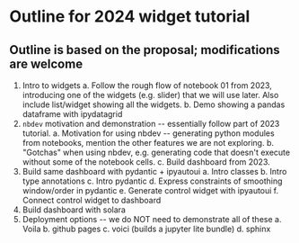 # Outline for 2024 widget tutorial

## Outline is based on the proposal; modifications are welcome

1. Intro to widgets
    a. Follow the rough flow of notebook 01 from 2023, introducing one of the widgets (e.g. slider) that we will use later. Also include list/widget showing all the widgets.
    b. Demo showing a pandas dataframe with ipydatagrid
2. `nbdev` motivation and demonstration -- essentially follow part of 2023 tutorial.
    a. Motivation for using nbdev -- generating python modules from notebooks, mention the other features we are not exploring.
    b. "Gotchas"  when using nbdev, e.g. generating code that doesn't execute without some of the notebook cells.
    c. Build dashboard from 2023.
3. Build same dashboard with pydantic + ipyautoui
    a. Intro classes
    b. Intro type annotations
    c. Intro pydantic
    d. Express constraints of smoothing window/order in pydantic
    e. Generate control widget with ipyautoui
    f. Connect control widget to dashboard
4. Build dashboard with solara
4. Deployment options -- we do NOT need to demonstrate all of these
    a. Voila
    b. github pages
    c. voici (builds a jupyter lite bundle)
    d. sphinx
